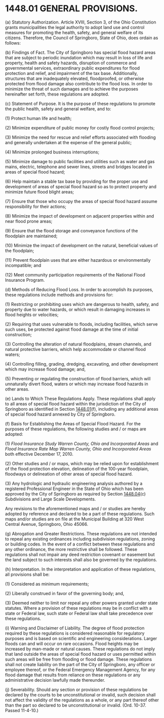 1448.01 GENERAL PROVISIONS.
===========================

​(a) Statutory Authorization. Article XVIII, Section 3, of the Ohio
Constitution grants municipalities the legal authority to adopt land use
and control measures for promoting the health, safety, and general
welfare of its citizens. Therefore, the Council of Springboro, State of
Ohio, does ordain as follows:

​(b) Findings of Fact. The City of Springboro has special flood hazard
areas that are subject to periodic inundation which may result in loss
of life and property, health and safety hazards, disruption of commerce
and governmental services, extraordinary public expenditures for flood
protection and relief, and impairment of the tax base. Additionally,
structures that are inadequately elevated, floodproofed, or otherwise
protected from flood damage also contribute to the flood loss. In order
to minimize the threat of such damages and to achieve the purposes
hereinafter set forth, these regulations are adopted.

​(c) Statement of Purpose. It is the purpose of these regulations to
promote the public health, safety and general welfare, and to:

​(1) Protect human life and health;

​(2) Minimize expenditure of public money for costly flood control
projects;

​(3) Minimize the need for rescue and relief efforts associated with
flooding and generally undertaken at the expense of the general public;

​(4) Minimize prolonged business interruptions;

​(5) Minimize damage to public facilities and utilities such as water
and gas mains, electric, telephone and sewer lines, streets and bridges
located in areas of special flood hazard;

​(6) Help maintain a stable tax base by providing for the proper use and
development of areas of special flood hazard so as to protect property
and minimize future flood blight areas;

​(7) Ensure that those who occupy the areas of special flood hazard
assume responsibility for their actions;

​(8) Minimize the impact of development on adjacent properties within
and near flood prone areas;

​(9) Ensure that the flood storage and conveyance functions of the
floodplain are maintained;

​(10) Minimize the impact of development on the natural, beneficial
values of the floodplain;

​(11) Prevent floodplain uses that are either hazardous or
environmentally incompatible; and

​(12) Meet community participation requirements of the National Flood
Insurance Program.

​(d) Methods of Reducing Flood Loss. In order to accomplish its
purposes, these regulations include methods and provisions for:

​(1) Restricting or prohibiting uses which are dangerous to health,
safety, and property due to water hazards, or which result in damaging
increases in flood heights or velocities;

​(2) Requiring that uses vulnerable to floods, including facilities,
which serve such uses, be protected against flood damage at the time of
initial construction;

​(3) Controlling the alteration of natural floodplains, stream channels,
and natural protective barriers, which help accommodate or channel flood
waters;

​(4) Controlling filling, grading, dredging, excavating, and other
development which may increase flood damage; and,

​(5) Preventing or regulating the construction of flood barriers, which
will unnaturally divert flood, waters or which may increase flood
hazards in other areas.

​(e) Lands to Which These Regulations Apply. These regulations shall
apply to all areas of special flood hazard within the jurisdiction of
the City of Springboro as identified in Section
[1448.01](576787ff.html)(f), including any additional areas of special
flood hazard annexed by City of Springboro.

​(f) Basis for Establishing the Areas of Special Flood Hazard. For the
purposes of these regulations, the following studies and / or maps are
adopted:

​(1) *Flood Insurance Study Warren County, Ohio and Incorporated Areas*
and *Flood Insurance Rate Map Warren County, Ohio and Incorporated
Areas* both effective December 17, 2010.

​(2) Other studies and / or maps, which may be relied upon for
establishment of the flood protection elevation, delineation of the
100-year floodplain, floodways or delineation of other areas of special
flood hazard.

​(3) Any hydrologic and hydraulic engineering analysis authored by a
registered Professional Engineer in the State of Ohio which has been
approved by the City of Springboro as required by Section
[1448.04](58253716.html)(c) Subdivisions and Large Scale Developments.

Any revisions to the aforementioned maps and / or studies are hereby
adopted by reference and declared to be a part of these regulations.
Such maps and/or studies are on file at the Municipal Building at 320
West Central Avenue, Springboro, Ohio 45066.

​(g) Abrogation and Greater Restrictions. These regulations are not
intended to repeal any existing ordinances including subdivision
regulations, zoning or building codes. In the event of a conflict
between these regulations and any other ordinance, the more restrictive
shall be followed. These regulations shall not impair any deed
restriction covenant or easement but the land subject to such interests
shall also be governed by the regulations.

​(h) Interpretation. In the interpretation and application of these
regulations, all provisions shall be:

​(1) Considered as minimum requirements;

​(2) Liberally construed in favor of the governing body; and,

​(3) Deemed neither to limit nor repeal any other powers granted under
state statutes. Where a provision of these regulations may be in
conflict with a state or Federal law, such state or Federal law shall
take precedence over these regulations.

​(i) Warning and Disclaimer of Liability. The degree of flood protection
required by these regulations is considered reasonable for regulatory
purposes and is based on scientific and engineering considerations.
Larger floods can and will occur on rare occasions. Flood heights may be
increased by man-made or natural causes. These regulations do not imply
that land outside the areas of special flood hazard or uses permitted
within such areas will be free from flooding or flood damage. These
regulations shall not create liability on the part of the City of
Springboro, any officer or employee thereof, or the Federal Emergency
Management Agency, for any flood damage that results from reliance on
these regulations or any administrative decision lawfully made
thereunder.

​(j) Severability. Should any section or provision of these regulations
be declared by the courts to be unconstitutional or invalid, such
decision shall not affect the validity of the regulations as a whole, or
any part thereof other than the part so declared to be unconstitutional
or invalid. (Ord. 10-37. Passed 11-4-10.)

